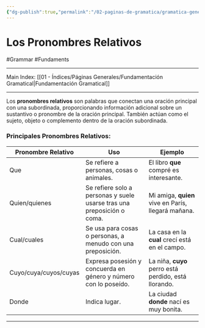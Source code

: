 ```yaml
---
{"dg-publish":true,"permalink":"/02-paginas-de-gramatica/gramatica-general/los-pronombres-relativos/"}
---
```


# Los Pronombres Relativos
#Grammar #Fundaments 
___
Main Index: [[01 - Índices/Páginas Generales/Fundamentación Gramatical\|Fundamentación Gramatical]]
___
Los **pronombres relativos** son palabras que conectan una oración principal con una subordinada, proporcionando información adicional sobre un sustantivo o pronombre de la oración principal. También actúan como el sujeto, objeto o complemento dentro de la oración subordinada.

### Principales Pronombres Relativos:

| Pronombre Relativo    | Uso                                                                    | Ejemplo                                              |
| --------------------- | ---------------------------------------------------------------------- | ---------------------------------------------------- |
| Que                   | Se refiere a personas, cosas o animales.                               | El libro **que** compré es interesante.              |
| Quien/quienes         | Se refiere solo a personas y suele usarse tras una preposición o coma. | Mi amiga, **quien** vive en París, llegará mañana.   |
| Cual/cuales           | Se usa para cosas o personas, a menudo con una preposición.            | La casa en la **cual** crecí está en el campo.       |
| Cuyo/cuya/cuyos/cuyas | Expresa posesión y concuerda en género y número con lo poseído.        | La niña, **cuyo** perro está perdido, está llorando. |
| Donde                 | Indica lugar.                                                          | La ciudad **donde** nací es muy bonita.              |


___